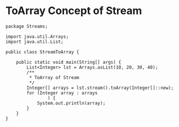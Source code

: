 # ToArray Concept of Stream

    package Streams;
    
    import java.util.Arrays;
    import java.util.List;
    
    public class StreamToArray {
    
        public static void main(String[] args) {
            List<Integer> lst = Arrays.asList(10, 20, 30, 40);
            /**
             * ToArray of Stream
             */
            Integer[] arrays = lst.stream().toArray(Integer[]::new);
            for (Integer array : arrays
                    ) {
                System.out.println(array);
            }
        }
    }

